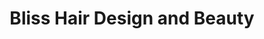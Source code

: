 ---
title: "Bliss Hair Design and Beauty"
url: /dalton-in-furness/bliss-hair-design-and-beauty/
shop: Friseur
---